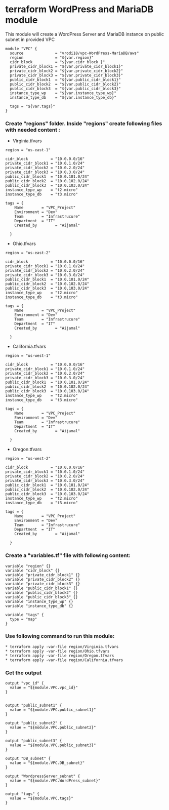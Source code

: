# terraform WordPress and MariaDB module

This module will create a WordPress Server and MariaDB instance on public subnet in  provided VPC


```
module "VPC" {
  source              = "vrodi18/vpc-WordPress-MariaDB/aws"
  region              = "${var.region}"
  cidr_block          = "${var.cidr_block }"
  private_cidr_block1 = "${var.private_cidr_block1}"
  private_cidr_block2 = "${var.private_cidr_block2}"
  private_cidr_block3 = "${var.private_cidr_block3}"
  public_cidr_block1  = "${var.public_cidr_block1}"
  public_cidr_block2  = "${var.public_cidr_block2}"
  public_cidr_block3  = "${var.public_cidr_block3}"
  instance_type_wp    = "${var.instance_type_wp}"
  instance_type_db    = "${var.instance_type_db}"

  tags = "${var.tags}"
}

```
### Create "regions" folder. Inside "regions" create following files with needed content :
* Virginia.tfvars
```
region = "us-east-1"

cidr_block          = "10.0.0.0/16"
private_cidr_block1 = "10.0.1.0/24"
private_cidr_block2 = "10.0.2.0/24"
private_cidr_block3 = "10.0.3.0/24"
public_cidr_block1  = "10.0.101.0/24"
public_cidr_block2  = "10.0.102.0/24"
public_cidr_block3  = "10.0.103.0/24"
instance_type_wp    = "t2.micro"
instance_type_db    = "t3.micro"

tags = {
    Name        = "VPC_Project"
    Environment = "Dev"
    Team        = "Infrastrucure"
    Department  = "IT"
    Created_by        = "Aijamal"
    
  }
```
* Ohio.tfvars
```
region = "us-east-2"

cidr_block          = "10.0.0.0/16"
private_cidr_block1 = "10.0.1.0/24"
private_cidr_block2 = "10.0.2.0/24"
private_cidr_block3 = "10.0.3.0/24"
public_cidr_block1  = "10.0.101.0/24"
public_cidr_block2  = "10.0.102.0/24"
public_cidr_block3  = "10.0.103.0/24"
instance_type_wp    = "t2.micro"
instance_type_db    = "t3.micro"

tags = {
    Name        = "VPC_Project"
    Environment = "Dev"
    Team        = "Infrastrucure"
    Department  = "IT"
    Created_by        = "Aijamal"
    
  }
```
* California.tfvars
```
region = "us-west-1"

cidr_block          = "10.0.0.0/16"
private_cidr_block1 = "10.0.1.0/24"
private_cidr_block2 = "10.0.2.0/24"
private_cidr_block3 = "10.0.3.0/24"
public_cidr_block1  = "10.0.101.0/24"
public_cidr_block2  = "10.0.102.0/24"
public_cidr_block3  = "10.0.103.0/24"
instance_type_wp    = "t2.micro"
instance_type_db    = "t3.micro"

tags = {
    Name        = "VPC_Project"
    Environment = "Dev"
    Team        = "Infrastrucure"
    Department  = "IT"
    Created_by        = "Aijamal"
    
  }
```
* Oregon.tfvars
```
region = "us-west-2"

cidr_block          = "10.0.0.0/16"
private_cidr_block1 = "10.0.1.0/24"
private_cidr_block2 = "10.0.2.0/24"
private_cidr_block3 = "10.0.3.0/24"
public_cidr_block1  = "10.0.101.0/24"
public_cidr_block2  = "10.0.102.0/24"
public_cidr_block3  = "10.0.103.0/24"
instance_type_wp    = "t2.micro"
instance_type_db    = "t3.micro"

tags = {
    Name        = "VPC_Project"
    Environment = "Dev"
    Team        = "Infrastrucure"
    Department  = "IT"
    Created_by        = "Aijamal"
    
  }
```
### Create a "variables.tf" file with following content:
```
variable "region" {}
variable "cidr_block" {}
variable "private_cidr_block1" {}
variable "private_cidr_block2" {}
variable "private_cidr_block3" {}
variable "public_cidr_block1" {}
variable "public_cidr_block2" {}
variable "public_cidr_block3" {}
variable "instance_type_wp" {}
variable "instance_type_db" {}

variable "tags" {
  type = "map"
}

```
 
### Use following command to run this module:
    * terraform apply -var-file region/Virginia.tfvars
    * terraform apply -var-file region/Ohio.tfvars
    * terraform apply -var-file region/Oregon.tfvars
    * terraform apply -var-file region/California.tfvars


### Get the output

```
output "vpc_id" {
  value = "${module.VPC.vpc_id}"
}


output "public_subnet1" {
  value = "${module.VPC.public_subnet1}"
}

output "public_subnet2" {
  value = "${module.VPC.public_subnet2}"
}

output "public_subnet3" {
  value = "${module.VPC.public_subnet3}"
}

output "DB_subnet" {
  value = "${module.VPC.DB_subnet}"
}

output "WordpressServer_subnet" {
  value = "${module.VPC.WordPress_subnet}"
}

output "tags" {
  value = "${module.VPC.tags}"
}

```